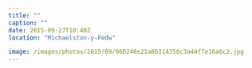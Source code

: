```yaml
---
title: ""
caption: ""
date: 2015-09-27T10:40Z
location: "Michaelston-y-Fedw"

image: /images/photos/2015/09/068248e21a86114358c3a44f7e16a6c2.jpg
---
```

